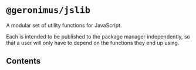 # `@geronimus/jslib`

A modular set of utility functions for JavaScript.

Each is intended to be published to the package manager independently, so that a user will only have to depend on the functions they end up using.

## Contents
